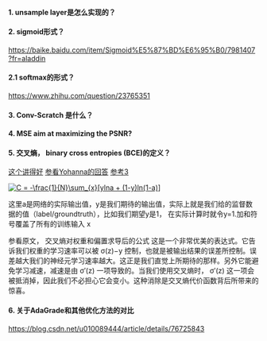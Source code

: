 #### 1. unsample layer是怎么实现的？

#### 2. sigmoid形式？
https://baike.baidu.com/item/Sigmoid%E5%87%BD%E6%95%B0/7981407?fr=aladdin

#### 2.1 softmax的形式？
https://www.zhihu.com/question/23765351

#### 3. Conv-Scratch 是什么？

#### 4. MSE aim at maximizing the PSNR?

#### 5. 交叉熵， binary cross entropies (BCE)的定义？
[这个讲得好](https://hit-scir.gitbooks.io/neural-networks-and-deep-learning-zh_cn/content/chap3/c3s1.html)
[参看Yohanna的回答](https://www.zhihu.com/question/36307214)
[参考3](https://www.reddit.com/r/cs231n/comments/45u13l/binary_cross_entropy_cost_function_with_softmax/)

<a href="https://www.codecogs.com/eqnedit.php?latex=C&space;=&space;-\frac{1}{N}\sum_{x}[ylna&space;&plus;&space;(1-y)ln(1-a)]" target="_blank"><img src="https://latex.codecogs.com/gif.latex?C&space;=&space;-\frac{1}{N}\sum_{x}[ylna&space;&plus;&space;(1-y)ln(1-a)]" title="C = -\frac{1}{N}\sum_{x}[ylna + (1-y)ln(1-a)]" /></a>

这里a是网络的实际输出值，y是我们期待的输出值，实际上就是我们给的监督数据的值（label/groundtruth），比如我们期望y是1， 在实际计算时就令y=1.加和符号覆盖了所有的训练输入 x

参看原文， 交叉熵对权重和偏置求导后的公式
这是一个非常优美的表达式。它告诉我们权重的学习速率可以被 σ(z)−y 控制，也就是被输出结果的误差所控制。误差越大我们的神经元学习速率越大。这正是我们直觉上所期待的那样。另外它能避免学习减速，减速是由 σ′(z) 一项导致的。当我们使用交叉熵时， σ′(z) 这一项会被抵消掉，因此我们不必担心它会变小。这种消除是交叉熵代价函数背后所带来的惊喜。

#### 6. 关于AdaGrade和其他优化方法的对比
https://blog.csdn.net/u010089444/article/details/76725843
